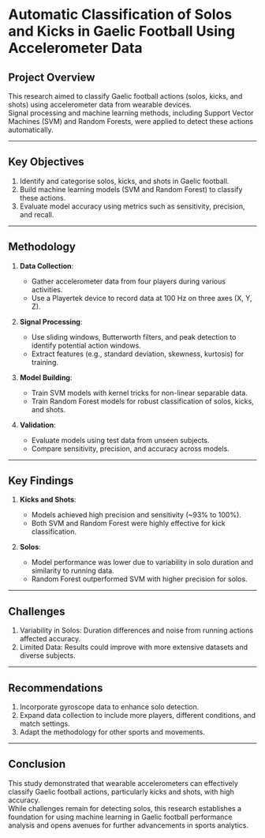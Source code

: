 # Automatic Classification of Solos and Kicks in Gaelic Football Using Accelerometer Data<br>

## **Project Overview**<br>
This research aimed to classify Gaelic football actions (solos, kicks, and shots) using accelerometer data from wearable devices. <br>
Signal processing and machine learning methods, including Support Vector Machines (SVM) and Random Forests, were applied to detect these actions automatically.<br>

---

## **Key Objectives**<br>
1. Identify and categorise solos, kicks, and shots in Gaelic football.  <br>
2. Build machine learning models (SVM and Random Forest) to classify these actions.  <br>
3. Evaluate model accuracy using metrics such as sensitivity, precision, and recall.  <br>

---

## **Methodology**<br>
1. **Data Collection**:  <br>
   - Gather accelerometer data from four players during various activities.<br>  
   - Use a Playertek device to record data at 100 Hz on three axes (X, Y, Z).<br>

2. **Signal Processing**:  <br>
   - Use sliding windows, Butterworth filters, and peak detection to identify potential action windows. <br> 
   - Extract features (e.g., standard deviation, skewness, kurtosis) for training.<br>

3. **Model Building**:  <br>
   - Train SVM models with kernel tricks for non-linear separable data.  <br>
   - Train Random Forest models for robust classification of solos, kicks, and shots.<br>

4. **Validation**:  <br>
   - Evaluate models using test data from unseen subjects.  <br>
   - Compare sensitivity, precision, and accuracy across models.<br>

---

## **Key Findings**<br>
1. **Kicks and Shots**:  <br>
   - Models achieved high precision and sensitivity (~93% to 100%).  <br>
   - Both SVM and Random Forest were highly effective for kick classification.<br>

2. **Solos**:  <br>
   - Model performance was lower due to variability in solo duration and similarity to running data.  <br>
   - Random Forest outperformed SVM with higher precision for solos.  <br>

---

## **Challenges**<br>
1. Variability in Solos: Duration differences and noise from running actions affected accuracy.  <br>
2. Limited Data: Results could improve with more extensive datasets and diverse subjects.  <br>

---

## **Recommendations**<br>
1. Incorporate gyroscope data to enhance solo detection.  <br>
2. Expand data collection to include more players, different conditions, and match settings.  <br>
3. Adapt the methodology for other sports and movements.<br>

---

## **Conclusion**<br>
This study demonstrated that wearable accelerometers can effectively classify Gaelic football actions, particularly kicks and shots, with high accuracy. <br>
While challenges remain for detecting solos, this research establishes a foundation for using machine learning in Gaelic football performance analysis and opens avenues for further advancements in sports analytics.




